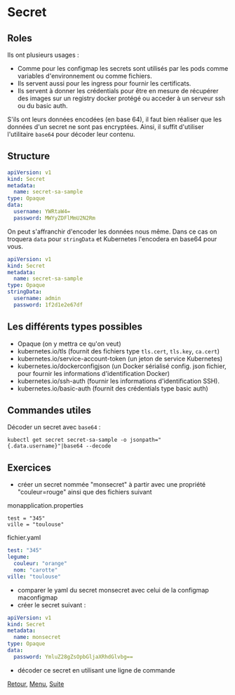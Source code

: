 # Secret
## Roles
Ils ont plusieurs usages :
- Comme pour les configmap les secrets sont utilisés par les pods comme variables d'environnement ou comme fichiers.
- Ils servent aussi pour les ingress pour fournir les certificats.
- Ils servent à donner les crédentials pour être en mesure de récupérer des images sur un registry docker protégé ou acceder à un serveur ssh ou du basic auth.

S'ils ont leurs données encodées (en base 64), il faut bien réaliser que les données d'un secret ne sont pas encryptées.
Ainsi, il suffit d'utiliser l'utilitaire `base64` pour décoder leur contenu.

## Structure
```yaml
apiVersion: v1
kind: Secret
metadata:
  name: secret-sa-sample
type: Opaque
data:
  username: YWRtaW4=
  password: MWYyZDFlMmU2N2Rm  
```

On peut s'affranchir d'encoder les données nous même. Dans ce cas on troquera `data` pour `stringData` et Kubernetes l'encodera en base64 pour vous.
```yaml
apiVersion: v1
kind: Secret
metadata:
  name: secret-sa-sample
type: Opaque
stringData:
  username: admin
  password: 1f2d1e2e67df  
```

## Les différents types possibles
- Opaque (on y mettra ce qu'on veut) 
- kubernetes.io/tls (fournit des fichiers type `tls.cert`, `tls.key`, `ca.cert`)
- kubernetes.io/service-account-token (un jeton de service Kubernetes)
- kubernetes.io/dockerconfigjson (un Docker sérialisé config. json fichier, pour fournir les informations d'identification Docker) 
- kubernetes.io/ssh-auth (fournir les informations d'identification SSH).
- kubernetes.io/basic-auth (fournit des crédentials type basic auth)

## Commandes utiles
Décoder un secret avec `base64` :
```shell
kubectl get secret secret-sa-sample -o jsonpath="{.data.username}"|base64 --decode
```

## Exercices
- créer un secret nommée "monsecret" à partir avec une propriété "couleur=rouge" ainsi que des fichiers suivant 

monapplication.properties
```properties
test = "345"
ville = "toulouse"
```

fichier.yaml
```yaml
test: "345"
legume:
  couleur: "orange"
  nom: "carotte"
ville: "toulouse"
```
- comparer le yaml du secret monsecret avec celui de la configmap maconfigmap 
- créer le secret suivant :

```yaml
apiVersion: v1
kind: Secret
metadata:
  name: monsecret
type: Opaque
data:
  password: YmluZ28gZsOpbGljaXRhdGlvbg==
```
- décoder ce secret en utilisant une ligne de commande

[Retour](https://obeyler.github.io/Formation-K8S/Chapitres/ConfigMap.html), [Menu](https://obeyler.github.io/Formation-K8S/), [Suite](https://obeyler.github.io/Formation-K8S/Chapitres/Workload.html)
